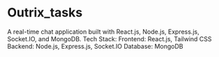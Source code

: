 # Outrix_tasks
A real-time chat application built with React.js, Node.js, Express.js, Socket.IO, and MongoDB. Tech Stack:  Frontend: React.js, Tailwind CSS  Backend: Node.js, Express.js, Socket.IO  Database: MongoDB
